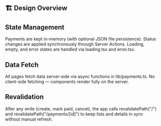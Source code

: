 ## 🏗️ Design Overview

## State Management
Payments are kept in-memory (with optional JSON file persistence).
Status changes are applied synchronously through Server Actions.
Loading, empty, and error states are handled via loading.tsx and error.tsx.

## Data Fetch
All pages fetch data server-side via async functions in lib/payments.ts.
No client-side fetching — components render fully on the server.

## Revalidation
After any write (create, mark paid, cancel), the app calls
revalidatePath("/") and revalidatePath("/payments/[id]")
to keep lists and details in sync without manual refresh.